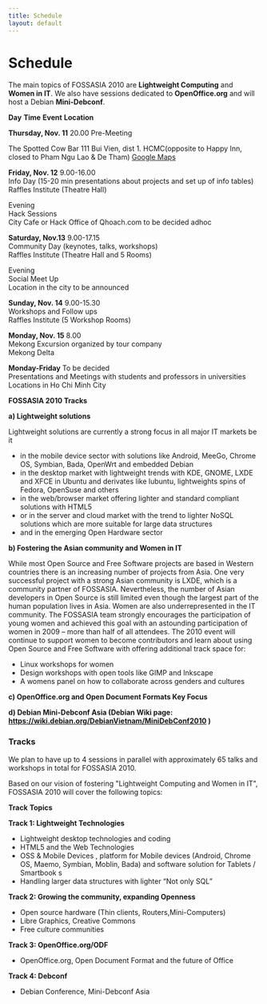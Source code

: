 ```yaml
---
title: Schedule
layout: default
---
```

# Schedule

The main topics of FOSSASIA 2010 are **Lightweight Computing** and **Women in IT**. We also have sessions dedicated to **OpenOffice.org** and will host a Debian **Mini-Debconf**.

**Day** **Time** **Event** **Location**

 **Thursday, Nov. 11** 20.00 
 Pre-Meeting  
 
The Spotted Cow Bar 111 Bui Vien, dist 1. HCMC(opposite to Happy Inn, closed to Pham Ngu Lao & De Tham) [Google Maps](http://maps.google.com/maps?f=q&source=s_q&hl=en&geocode=&q=111+Bui+Vien,+Ho+Chi+Minh+City,+Vietnam&sll=37.0625,-95.677068&sspn=27.284961,56.513672&ie=UTF8&hq=&hnear=111+Bui+Vien,+ph%C6%B0%E1%BB%9Dng+Ph%E1%BA%A1m+Ng%C5%A9+L%C3%A3o,+District+1,+Ho+Chi+Minh+City,+Vietnam&ll=10.765331,106.686237&spn=0.008242,0.021973&z=16)

 **Friday, Nov. 12** 9.00-16.00  
 Info Day (15-20 min presentations about projects and set up of info tables)  
 Raffles Institute (Theatre Hall)  

 Evening  
 Hack Sessions  
 City Cafe or Hack Office of Qhoach.com to be decided adhoc  

 **Saturday, Nov.13** 9.00-17.15  
 Community Day (keynotes, talks, workshops)  
 Raffles Institute (Theatre Hall and 5 Rooms)  

 Evening  
 Social Meet Up  
 Location in the city to be announced  

 **Sunday, Nov. 14** 9.00-15.30  
 Workshops and Follow ups  
 Raffles Institute (5 Workshop Rooms)  

 **Monday, Nov. 15** 8.00  
 Mekong Excursion organized by tour company  
 Mekong Delta  

 **Monday-Friday** To be decided  
 Presentations and Meetings with students and professors in universities  
 Locations in Ho Chi Minh City
 
 **FOSSASIA 2010 Tracks**

**a) Lightweight solutions**

Lightweight solutions are currently a strong focus in all major IT markets be it  
* in the mobile device sector with solutions like Android, MeeGo, Chrome OS, Symbian, Bada, OpenWrt and embedded Debian  
* in the desktop market with lightweight trends with KDE, GNOME, LXDE and XFCE in Ubuntu and derivates like lubuntu, lightweights spins of Fedora, OpenSuse and others  
* in the web/browser market offering lighter and standard compliant solutions with HTML5  
* or in the server and cloud market with the trend to lighter NoSQL solutions which are more suitable for large data structures  
* and in the emerging Open Hardware sector

**b) Fostering the Asian community and Women in IT**

While most Open Source and Free Software projects are based in Western countries there is an increasing number of projects from Asia. One very successful project with a strong Asian community is LXDE, which is a community partner of FOSSASIA. Nevertheless, the number of Asian developers in Open Source is still limited even though the largest part of the human population lives in Asia. Women are also underrepresented in the IT community. The FOSSASIA team strongly encourages the participation of young women and achieved this goal with an astounding participation of women in 2009 – more than half of all attendees. The 2010 event will continue to support women to become contributors and learn about using Open Source and Free Software with offering additional track space for:

* Linux workshops for women  
* Design workshops with open tools like GIMP and Inkscape  
* A womens panel on how to collaborate across genders and cultures

**c) OpenOffice.org and Open Document Formats Key Focus**  


**d) Debian Mini-Debconf Asia (Debian Wiki page: https://wiki.debian.org/DebianVietnam/MiniDebConf2010 )**  


### Tracks

We plan to have up to 4 sessions in parallel with approximately 65 talks and workshops in total for FOSSASIA 2010.

Based on our vision of fostering "Lightweight Computing and Women in IT", FOSSASIA 2010 will cover the following topics:

**Track** **Topics**

 **Track 1: Lightweight Technologies** 

- Lightweight desktop technologies and coding
- HTML5 and the Web Technologies
- OSS & Mobile Devices , platform for Mobile devices (Android, Chrome OS, Maemo, Symbian, Moblin, Bada) and software solution for Tablets / Smartbook s
- Handling larger data structures with lighter “Not only SQL”

 **Track 2: Growing the community, expanding Openness** 

- Open source hardware (Thin clients, Routers,Mini-Computers)
- Libre Graphics, Creative Commons
- Free culture communities

 **Track 3: OpenOffice.org/ODF** 

- OpenOffice.org, Open Document Format and the future of Office

 **Track 4: Debconf** 

- Debian Conference, Mini-Debconf Asia
